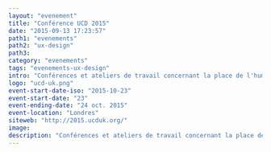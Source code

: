 ```yaml
---
layout: "evenement"
title: "Conférence UCD 2015"
date: "2015-09-13 17:23:57"
path1: "evenements"
path2: "ux-design"
path3:
category: "evenements"
tags: "evenements-ux-design"
intro: "Conférences et ateliers de travail concernant la place de l'humain dans le paysage numérique. Un condensé d'UX, d'EX (emotional experience) et de design."
logo: "ucd-uk.png"
event-start-date-iso: "2015-10-23"
event-start-date: "23"
event-ending-date: "24 oct. 2015"
event-location: "Londres"
siteweb: "http://2015.ucduk.org/"
image:
description: "Conférences et ateliers de travail concernant la place de l'humanité dans le paysage numérique. Un condensé d'UX, d'EX (emotional experience) et de design."
---
```

